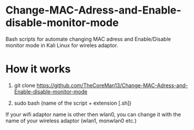 # Change-MAC-Adress-and-Enable-disable-monitor-mode
Bash scripts for automate changing MAC adress and Enable/Disable monitor mode in Kali Linux for wireles adaptor.

# How it works

1. git clone https://github.com/TheCoreMan13/Change-MAC-Adress-and-Enable-disable-monitor-mode

2. sudo bash (name of the script + extension [.sh])

If your wifi adaptor name is other then wlan0, you can change it with the name of your wireless adaptor (wlan1, monwlan0 etc.)
